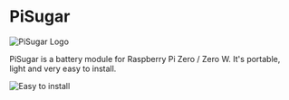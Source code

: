 # PiSugar
![PiSugar Logo](https://raw.githubusercontent.com/JdaieLin/PiSugar/master/logo.jpg)

PiSugar is a battery module for Raspberry Pi Zero / Zero W. It's portable, light and very easy to install.

![Easy to install](https://raw.githubusercontent.com/JdaieLin/PiSugar/master/installation.gif)

